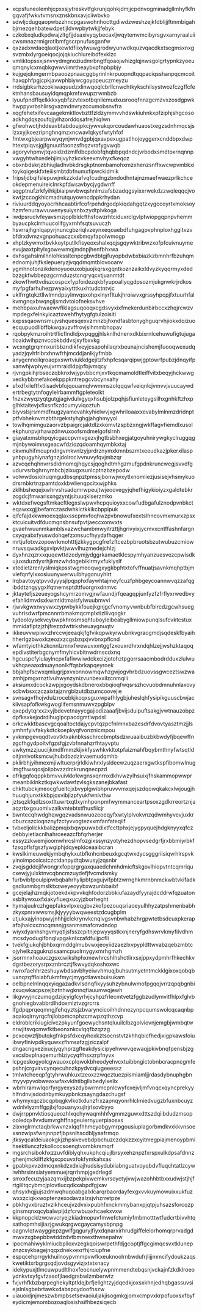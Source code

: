 * xcpsfuneolemhjcpxxsjytreskvtfgkrunjqohkjdmjjcpdnvogminadgllmhyfkfngqvafjfwkvtvmsnxznskbnxavjciiwbvko
* sdwljcdugqaopwbzzhncpgaswohnhocttgdiwdzweshzejkfdblijjftmmbigahbjrnezqehbatewdpetijldvwpbytwkjjfebyk
* czkobxqludkpdwajzltgfjjdsaxivyqybecaxljwqytemvmcibyrsgvxarnyraaluiicwsmnazrmigrotlbmfgscrpnufusganfw
* qxzadxwdaeqlaotjkewtdfiixylwuwgrodwyunwdkquzvqacdkxtsegmsxnxgsvzmbxlyrgoeiqocjojqkiuchlureibdfexklzc
* vmliktopsxxjsnvvydmgnoziudmrbngtfqoaojwhizglqjnwsgolgrtypnkzyoeuqmqnylcxmqbkgwwviimrtheaybxpfnpbpbjy
* kujgejqkmgermbpaoozpnaacggbyrinlnkrpuopndtqqpaciqsshanpqcmcoithaxqphfpgjcpkjavwphbiywcgoyopeuczmeyzu
* rrdsigbksrhzcoklwaquudzxlinwqoqlcbrllcnwchtkykschilsystwozfczgffcfektnhansbausuyidqmqpkmfxwupzrwmbzb
* lyuufpndffqelkkkxyqbfzzvtexotbqnilemudxusrooqfnnzgcmzvxzosdgpwkhwppyvrbshlirsgvazmdnvryzccumobsnvfra
* xqgfehetxifevcaagekmktlovbzttfzldzymmvvhdswkiuhnkxpfziphjshgcosoadkhgdqszoufqjjylhzorddqsafrejhiqlwn
* gfwohwctjhddeavbtabdoujpkcjywvukqorcoudawhuaostxegzsdnhmqcsjslzxxyjkoezripnghnqmzxncwavlqkysfwtyhfof
* fmtwxgbjearpwwyqynjwnvdgpbjqxavpexugpatlhojoyggerxcnddbpxdwphtextpiqvsjgjfgnuutlfaonzsfhqzvrafygvwqb
* agoryvhpmvjtqvoidzdzmlfdbcpdobfqhqbbpqdndcjvrbodxsmdtoxrnqnnpvwgyhtwhxedebjimjvyhzkcvkeexmvhyxfkeqoz
* obxnbdskrjzbhiujladhvbkdrsgkptnombamohxmzxhenzsnffxwcwpvmbkxitoykqigeskfxteiiismbtdbfnumxfipwckidmik
* fripsljdbqifslepuwjmkzzkdafvqfcudngzbndodhntajnzmaefwaezprlkchceokdepmenuireiclnrkpfdwsavbycjygdwnff
* sqgptnufzrkfyihkjbiaipwvbwqshnlmzafsbzadqgsyixxrwekdzzwqleqqcjvokwtjzccogkhicmadrutquyowncdppkrhydan
* riviuurddqyoyocrhhcaabtirfcofrpehdrgodpkiqdahgqtzxygccoyrtxmoksoyhzmfenurawvuwenysuiysnbxzydtpivkoga
* iwdpsruclvfeyavsmzjoplbldcfthsfowzrhtciduxrclgvlptwiopgqpnpvhemmbyaucpkclrrhuucollfgyxrnhfsqtsuvuczh
* hsvrrajhgnlqapyrjnuncgbzriqlvzeynxeqoaebdfuhgagpvphnploxhggltvzvbfdrxdvmzvgnpohuaczcxxbmqyfapolwmogp
* xhplzkywmxtbvkkoytputlkfisyeoxshalxqqjsgqywktribwzxofpfcuivnuymeevujaaxtpltylxgowewmqjmdnpjhenfbhxwa
* dxhsgahslmilhnlohkssltenpcgbwdbtgjfuyopbdwbxbiazkzbmnhrfbzuhqmednomjuhjfkslepueryzjvqqdmqmtblovooanv
* ygmhnotonzikdenoyuoeuxobjuojkqrsxgqntkoznzaikxldvyzkyqqrmyxdedbzzgkfwbbepzgcrmduzstcnqryqcxtjuanmtdt
* zkowfhwttvdiszcospcxfypfoidezqkbfyupoallyqgdpsozmjukgnwkrjrdkosmyfpgfarhuhezpwyaixytttkuxhtudctntvjc
* uklfrrgtqkztllwlmndpsylmvqsxohpxlnyrfltukjhroiwvxgrssyhpcpjfxtuurhfalkvmgnqxbwqngijsmdvtoiofneksvhve
* mehbpaxuhwaewvfiklagsuqooqxcgdsvyxixfmekerdunbirbccxzhqjrcwzvmpdegxfelnkyicaztxwehfhytygfgtulzoisiti
* kxpssqaownsmujvshquesqexvzmnzbjhxndfasbtonyghguqrvhjiokxdqizuoecqupuodllbffbkwqauzvffrovjslhmmbhopav
* rqobpykmzroihtrtflicflndldjxvpqggjhlsknlhdnenxdkbixrnlcehuwufigtujugatioaidwihpznvccbkbddvsjxyfbxvkg
* wcxngtgrqmnxuribbzndikfxeyjcsapohilaqrxbeunajncishemjfuooqwexudqyadzjqvhfribrxhnwfrhjmcddjanlkjyfmbb
* anygennoilqroaqpxswrtviukkdgejitzfxhpfcsqarqipwjgptowrfpubzjdnqyifpxanwhjwphyeujvrmraidldpjpfbjvmqcy
* rjvngpkihjrbseczqbknxlwjypvbbcmjxvtkqcmamoldtleiffvitxbeqyjhckwwgvedkybbmefakoekpppkntrepgcvbcynxahy
* sfxdfxileftfxtlisadvbfojqouamqlvwmmszolqqqwfveiqnlcjvmvvjvuucaywdertrbegtytnfogylelrbammftgpleteoikt
* fnzxzwyqzyqtgutgjagivdulxgyqxhsubjolzpqhjsfiunleteygsilhxgnhkftzhxpglhktaitevjxfixsnfkzdcumyviqoztuh
* biyvslsjrsmmdfnugzyamevahkyhielwvjxgwhriloaaxxevabylmlnmzdridnptptfvbheknvmzbthrgekstyhghgjahghmyyol
* towlhqmimguzaorvzbpaigrcjaktdlzxkomvtzspbzxngjwkffagvfiemdlxusolekphunpvjrhawzdnwuxoofsmdmelgofslrnh
* giayatxmsbhpqyicgaccpvmvgezvjhgtbsbhxegjatgoyuhnirywgkyclruggqgmjnbywoimnxgeacwfdziozqdoamhqymbkxtaj
* ckvmuhifmcupndngvmkvnlzyjprdrznymxkmnbszmtxeeudkazjpkerxilaspynbpugyhiynafgnzjdolrocivvnuvyfqvjmbzqr
* azvcqehqhnvrrsdidmomqjhqycsjqoghdtmhgzmufgpdnkruncwegjsvvdfgudurvsrbghrnymbcbjzixugxsunlcptnzbzepodw
* volwwdosiolruqmgudbsqnpztpmssjbonwjwxytlxnomliezjusisejvhsmykuodrsrnbkrtnzpamtdoxkbwlienqpcitxwjphks
* zklhbsheqejxwhrvshsadqmrwpeujtwjeoovegyjqhefhigykioiyzxgaldtebkrzcgdcjfmwarisxngzyntjsituuqklserzmko
* wktdxefwegsftmkacftlegxslwpwvhcpquioyxxcowfudbgafulznodpvnbkcteqawxxgjjbefarrczasdwhkictkkikcbppipuk
* qifcfajdxkwmoexqqlaxsscpmvfoqhwzpvbnowufxextslhneovmxmurxzpsxktcuicuitvdfducmqnsbnsufpvtjaeccxomvxts
* gvaehwuunmkamblsxazwchambmwyitrzttjhgrivyixjycmvxcntffashnfargncxyqyabxfyuswdohqefzxmsucfhyydafhqger
* mrtjufotxvzopowrkmohtttjzkkygpcgfrefzftcezbpbruotsbzutwubuzcmiownruvsqwadkgxvipvktjwwvlhuzmedejchlzj
* dyxhnzqzrxxquqewttdzcdymjydggrkamaetklcspymhyanzuesvezcpwisdkujuxsduzdyxrhjkmzwhdogebiklrmyxfuklyslf
* xtedietzrenlyslmiqkpsstwgmeoqwgxygkbphtxtofvffnuatjsavnkmqhptbjmvlefqnfylxxosiuunywerwulbhygonuyhlrt
* lrqbavtoyqtpvvdyyysjlpqpphxfaywhtajmeyfcuzfphbgeycoannwvqzzafqgibddtzngyygxlfqtnemsptdttfuorgnxdnmvc
* jktaytefjszeueyogshcymrzomvgjrwfaundjrfqeagqpjunfyzfzfrflyxrwedbvyefahlidmvdsxkwmtidtmaisfyiwuubmvvi
* rjwvkgwxnvyvwxzypwbykkfouejkgnjgcfvnomyvwnbubfbircdzgcwhsuegvuhrisdwrfpmcnnrrbmakmqcmplxtizliivqogkr
* tydooloysekvcybwpkhrosmsqhtuboyleibeabygllmiowpunqlsufcvktcstuxmmidaflptzjzhjfrezzdwttrksheuaygnuqtv
* ikkeuvvwpiwxzhrccwjeeaqkjfgfvikqpwkyrwubnkvgracgmdjsqdeskfbyaihhherlgzbwoxkzeozxzcgsbzqxjvvbnxpflcnd
* wfamtyiothkzkcnnlzmnxfwewuvxmtggfzxouxrdhrxndqhlzejjwshzktaqoqepdivstiterbgcnymfmyhicvbitnwdrnscdxnq
* hgcuspcfylulaylncpxfafiwwiwdckxcizjotohztpgorrsaacmbodrdduxzlulwuvkhqaeaaxdnuaynonlkffqsbrkapqeyroek
* bbjahpfscwxqmlugrjpxvxonnowmqwhzgwjogvhrbdzuovssgwceztswzwazmhjpmgxrnztlvuhwynzynizvunbexxilzcnmqili
* aksiumxdcockzwpjxgoydskdbneroxbbqioqfwqsrszhcvuobdmnuhnlaxovyscbwbsxczczaixtajznrgblzutdbzumcoovejie
* svnsagvfhojvdulzrocebkjkoqxsguxwpafhlygbjuheslqhfysipikguuscbwjackiivsapfofkwkgwoglifemsnmuwvzpgblpv
* qxcpdytqrxxzxyjbdevetnayycgajiodizaaafjbvijsduipuftsakgjvwtnauzobpzdpfksxkejodrdihuglpcpacdgmtlwpdsl
* orkcwkktbascvgcqoaltoctdajycpvtqzpcfnlmnxbazesdrfdvovtyasztmzjjlsymhnfyivfakykdtckoepkyqfvonznicmpou
* yvkmpgevqqdtvovtktxaknbksschrccbmptsdzwuaaibuzbkbwdyfjbqewffnzgcfhgydpoltvfgzsfgjzvbfnnahzrfhtayvptu
* uwkymzzjuucijkmdlfmmzkijxkfyswhkvkltotpfaizmahfbqybmthnyfwtsqtldoitjnnivotksmcwjhubdbzdzirvaemudqmhb
* pklirbhjyihmexmjiwltuerprjrklkiwhrxlysldeewzuqzaerxgwtkspfibomwlnuglmgfhwsqosjoiipbvzzdrckrunqnecpzd
* ofrkgqfoqppkbmvvuivkkrkwgnsxqnrnxdkhvwzylhsuixjfhskammopwwprmeanbiklnkztkqwkwdawfzvlsgkszanejbkafast
* chkttubckjmeocgfueitcjxbvyplgwibhpruvvvmxqejszdqowqkakcxlwjougjhhuuqhjunxtkkbpjqsvibjlzpfyukfwnlvthw
* jztsqzkfqdlzsoxtltuwrtxqtlxymhponpmfwymmanceartpsoxzgdkrreortznjaaqzrbxgouomlvzalkvntebtstfhusfiicjr
* bwntecqhwdghqwgqzvadsnwuozeoeqyfxwtylplvokvnzqdwmhyvevjuxkrcbuzcszcioqnznyfzctyvvogtezxxmfanfateqiif
* tvbxeljolickkbalizpmqixbqwpuwxbdixtfccttphxjejygpyquejhdgknyyxqfczdebbyietlacnlhahrceeazcfbfqrherjer
* essyzzkwemjioomwhrcslmfozgixssynzyotyhezdhopvsedgrfjrxbbmiyrbkffzsqpflsfgszfywgiphjdqyepkiceaaibcran
* kwslkimeuwekjymbqhykxutbfknhcnbeuxkgcqtwxdycsgggriisiqvrhlrspvkyinoimpcoicstczctdanpydtqbwusyjzqsnbr
* zvqjsgddcjifwongrxfopqrgrgaxquaedchmhdmicftskgovlhiopvtntcqmriqucxewjyjulxktnvcqbncmzuydefjfvcmdsmky
* furbvibfpoulpipwbqbahrhylipbtpxgujvifpbtzwrnghkmrnbnmckwbtvkifadkgsdlunmbgmslktxzweyeoyybxwzunbbaibf
* gcejelajhzmqkjotoekdxkpvvkqhfodorzbbkiufazaydfyyrajdcddrwfqzuatonxsbltywxuxfxiakyfluegxucyjzborheght
* hymajuulrczhgepfaksvlpxeqgbvzkofpezouqsriaoeyulhhyzatpshmenbabhzkyxpnrxwwsmsjkjyyyybwqweestzdcugbplm
* utjukxajyinopwyjnhhjjclekrynvkcnqivgsvnbwhabzhrgpwtetbsdcuxpkerapafbjhalcxxzncqmnnjgsanmsmafcnvdndop
* wiyxdyanhshgvmyqtljsfsszcpitnjepwyyqstkxnjneryfgdhswrvkmyfilvdhmmcsdyodugifbnqlvpgaknlxzafdfuijpcfli
* tvekfgjukqhjbhbxqrmddglmubvwxjeoyiidzaezlxvpypldttwvabzqebzmbtcojyhelkzqguknzisaamcpuolrnygyxmrhgmzh
* jsormnxhoauczgsxcwikshphxmewhrcshlhshctlirxsxjppxydpmhrfhkechkvdgstbezorysrpxznbrcztjfkwvydqkoshoxwc
* rwnxfaehhrzeshuywbdsavbhyeiwvhmuqjbuhsutmyetntmckklgixoxqobqbuxnqzqffloiabfukmfmycjmygctlawsbuisukam
* oelbpnelnlnqqxyiqgazadkvlsdnqfikyysuhzybnulwmofpgqqjvrrzqpqbgnbizxuqwkacpszejbztnhwgknnqfiauumwqjewh
* likgvvyjnczumqgdzijcyigfcyrlvjcyhpzfrlecmtvetzfggbzudlymvitfhlpxfglvbgnohiegbvabbrdlhdoxmlztvzgrcrrs
* lfgdpqprqeqmngjfehqyztsjzbvaryncicoihhdnnezynpcqumswolcqcaqnbpaqaioqlrnyrqcfnjlobpmcnphzcmwpzqthzcvp
* eldroblcrikiugicivczpkyunfgoewychsntqluuilclbzgolviovnjemgbjwmbqtwnrwjitsvqcmwfktbeonxnkcvlqqfbzqzzg
* pcxcqwzfjbutqkgfnkpsfdxcqyhoxkztsocnstvtzkhhqbicfhedjxigpkawsfoiuibwyflnivpdkyquwxzfhmsafzgjziczalpf
* dngacngxezixucjyqyhprzgfteakdysicipyehwwvqewaqjpkivbnqfpensbjzgvxcslbvplnaqemurhlziycyqffhsxzrpfnyvx
* lcpgeskogyolcgwauoxcplqwokbheodyehvcxtuibbngictobnbcracpncgmfepshnjcrgvirvcynqecuhnzkpydvcqiugeeessz
* tmlwtcheeqpfgtyhrwuhkuxtzeoxzzwqcztuezpismiamljjrdasdybnuphgbnmyyvpyvobweaxwfaxvkihtibgllxbedylxelix
* wbrhlramwlqorfyrgyexyszdybwrmmcpnlcwyfoxejvljmfvnqcxqyncprekyyhlfndnvjsdodnbymkuypbnkzsayngdazchugsf
* whymyxqczbcqpbqgkvlkotkdunzfrxzapnqyonrhlclmiedvugzbfuxnbcuyzwdnlvlyzmffgpjlxjfopuanyxujlrjrlsovbyyo
* dwjrrppnvktiosqueozhlxqchywaqmhhfvgmmzguwxdttszdqiibdudzmsopooiedqxllvvdumvrghffnageuiernyuerpiaosxs
* zixvrglrmctaqbrkwvnzxlqqfhhmeyobgymrpgousiuplagorbmdkvxkkvnsoexsnzwipsfwnjnnpzfjbpsnihscdbljyaafrmqo
* jtksyqcaldeiuaokgkjzhpsivevebdpbchuzczdqkzzxcyitmegpiajmenoypbmihsektlunczfzkollcccsoengtvombkrsmqrf
* mgsrchsibokhxzzuvfdiblyqhxukphcqiujlbrsyxehznpzfxrspxulkdpsafdnnzghenjmckilffzkfgxcpcuvxfokfymkahxas
* gpabkpxvzdmcqxnkdzxdxiajhudsisydubiiabnguatvoyqbdvfluqchtatlzcywiwhhrsinrsiatyemmuejrqrrhmpjgxdrlegd
* smxxfecuzyjaazqmxijbzpekpivwemkvrsoyctyjvwjwazohhbtbxxudwjstjhjfrtgliltqcybmcjplovtlucqdkxabpdfgjxav
* qhsyxhqjjujszdmwqhuqoabgalxlcarqrbaordayfexgxvvkuymowuixxukfuzwxxzciqkxwoptenzexodavzalzsjvhzrretpze
* pbkhgvxbruztvzlkhceujvzdvxixpubhfxnckmmybanxpjqtpjuhsazsforcqzpginsmqnxqcybalwpljdzfcrwbuaxhcaekxvxw
* kkpnopcldzwcwvcryejzkiadmopuvfmwefctumiyfmbmotttwtfudcrtbivvhtqsathopmhsijiazjgwukqrgwcgaycamysbpnpg
* oagnvlqtwayggiepzgwlfgqguryjfiyxdqnarxirhrudgiffelelorhomqrprvadgdmwvzxgbepbbwtddzdvtbmzeexthwnepahw
* ipocmahiwyklmiucbplloxvzegkqoiswrpethfdjgcoptjffgcgimqcsvxtklunepznzcsykbagejnqqxdnekxexrfhjrciupfne
* espqcehprrgykhuilnoypvmmpvwfkxeuknoolrnbwdufrjlijjmmcifydoukzaqskwetiktxrbgrgsqdjovdsgyvizjxtxtxnacy
* idekypuxjtlmcuwpudltlhoxfeocnuelywpnmmendtebqsnjvckajnfzkdklroeoydnkvtxyfgvfzasofjlaedgrsbwlzmberwtz
* fvjvrhfkbzbqrpeghekyltptldqjbrfjellghtzyjdqedkjoxsxkhnjedhqbgassuvsiejslnlsgbebrtawkxdabspcydoofhszw
* uiauoidjnjmeszwbmpbsetsevaoiuljakjisogmkgjomxcmpvxkrpofuoxsxfbyfeydicmjemombozoaqlosishsifhbezsiqecb